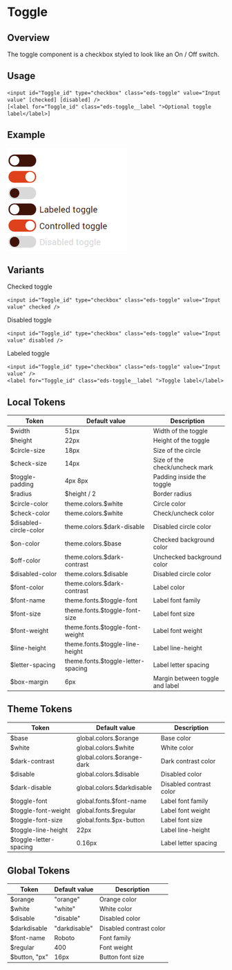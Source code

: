 # Toggle

## Overview
The toggle component is a checkbox styled to look like an On / Off switch.

## Usage

```
<input id="Toggle_id" type="checkbox" class="eds-toggle" value="Input value" [checked] [disabled] />
[<label for="Toggle_id" class="eds-toggle__label ">Optional toggle label</label>]
```

## Example
![Toggle Example](../images/toggle.png "Toggle Example")

## Variants
Checked toggle 

```
<input id="Toggle_id" type="checkbox" class="eds-toggle" value="Input value" checked />
```

Disabled toggle 

```
<input id="Toggle_id" type="checkbox" class="eds-toggle" value="Input value" disabled />
```

Labeled toggle 

```
<input id="Toggle_id" type="checkbox" class="eds-toggle" value="Input value" />
<label for="Toggle_id" class="eds-toggle__label ">Toggle label</label>
```
<!-- Maybe add a square variant later? Ask design team for input -->


## Local Tokens
| Token                  | Default value                      | Description                     |
| ---------------------- | ---------------------------------- | ------------------------------- |
| $width                 | 51px                               | Width of the toggle             |
| $height                | 22px                               | Height of the toggle            |
| $circle-size           | 18px                               | Size of the circle              |
| $check-size            | 14px                               | Size of the check/uncheck mark  |
| $toggle-padding        | 4px 8px                            | Padding inside the toggle       |
| $radius                | $height / 2                        | Border radius                   |
| $circle-color          | theme.colors.$white                | Circle color                    |
| $check-color           | theme.colors.$white                | Check/uncheck color             |
| $disabled-circle-color | theme.colors.$dark-disable         | Disabled circle color           |
| $on-color              | theme.colors.$base                 | Checked background color        |
| $off-color             | theme.colors.$dark-contrast        | Unchecked background color      |
| $disabled-color        | theme.colors.$disable              | Disabled circle color           |
| $font-color            | theme.colors.$dark-contrast        | Label color                     |
| $font-name             | theme.fonts.$toggle-font           | Label font family               |
| $font-size             | theme.fonts.$toggle-font-size      | Label font size                 |
| $font-weight           | theme.fonts.$toggle-font-weight    | Label font weight               |
| $line-height           | theme.fonts.$toggle-line-height    | Label line-height               |
| $letter-spacing        | theme.fonts.$toggle-letter-spacing | Label letter spacing            |
| $box-margin            | 6px                                | Margin between toggle and label |

## Theme Tokens
| Token                  | Default value                 | Description             |
| ---------------------- | ----------------------------- | ----------------------- |
| $base                  | global.colors.$orange         | Base color              |
| $white                 | global.colors.$white          | White color             |
| $dark-contrast         | global.colors.$orange-dark    | Dark contrast color     |
| $disable               | global.colors.$disable        | Disabled color          |
| $dark-disable          | global.colors.$darkdisable    | Disabled contrast color |
| $toggle-font           | global.fonts.$font-name       | Label font family       |
| $toggle-font-weight    | global.fonts.$regular         | Label font weight       |
| $toggle-font-size      | global.fonts.$px-button       | Label font size         |
| $toggle-line-height    | 22px                          | Label line-height       |
| $toggle-letter-spacing | 0.16px                        | Label letter spacing    |

## Global Tokens
| Token         | Default value | Description             |
| ------------- | ------------- | ----------------------- |
| $orange       | "orange"      | Orange color            |
| $white        | "white"       | White color             |
| $disable      | "disable"     | Disabled color          |
| $darkdisable  | "darkdisable" | Disabled contrast color |
| $font-name    | Roboto        | Font family             |
| $regular      | 400           | Font weight             |
| $button, "px" | 16px          | Button font size        |